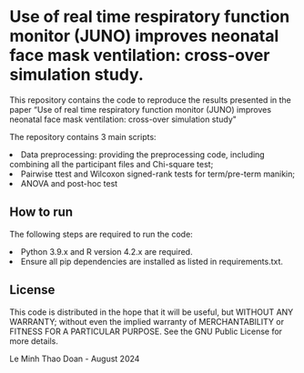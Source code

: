 # Use of real time respiratory function monitor (JUNO) improves neonatal face mask ventilation: cross-over simulation study.

This repository contains the code to reproduce the results presented in the paper “Use of real time respiratory function monitor (JUNO) improves neonatal face mask ventilation: cross-over simulation study"

The repository contains 3 main scripts:
<li> Data preprocessing: providing the preprocessing code, including combining all the participant files and Chi-square test; </li>
<li> Pairwise ttest and Wilcoxon signed-rank tests for term/pre-term manikin;</li>
<li> ANOVA and post-hoc test</li>

        

## How to run
The following steps are required to run the code:
<li> Python 3.9.x and R version 4.2.x are required. </li>
<li> Ensure all pip dependencies are installed as listed in requirements.txt. </li>


## License

This code is distributed in the hope that it will be useful, but WITHOUT ANY WARRANTY; without even the implied warranty of MERCHANTABILITY or FITNESS FOR A PARTICULAR PURPOSE. See the GNU Public License for more details.

Le Minh Thao Doan - August 2024
